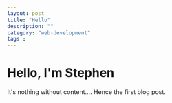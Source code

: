 ```yaml
---
layout: post
title: "Hello"
description: ""
category: "web-development"
tags :
---
```

# Hello, I'm Stephen

It's nothing without content.... Hence the first blog post.

